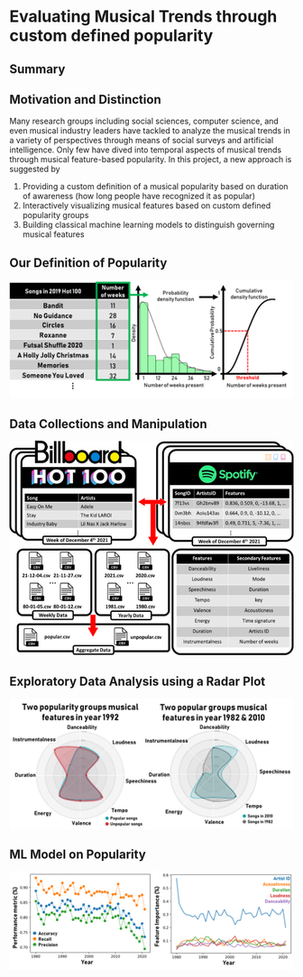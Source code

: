 # Evaluating Musical Trends through custom defined popularity
## Summary
## Motivation and Distinction
Many research groups including social sciences, computer science, and even musical industry leaders have tackled to analyze the musical trends in a variety of perspectives through means of social surveys and artificial intelligence. Only few have dived into temporal aspects of musical trends through musical feature-based popularity. In this project, a new approach is suggested by 
1. Providing a custom definition of a musical popularity based on duration of awareness (how long people have recognized it as popular)
2. Interactively visualizing musical features based on custom defined popularity groups
3. Building classical machine learning models to distinguish governing musical features


## Our Definition of Popularity
<img src="images/popularitydefintion.png?width=400"/>

## Data Collections and Manipulation
<img src="images/datacollection.png?raw=true"/>

## Exploratory Data Analysis using a Radar Plot
<img src="images/distinctradar.png?raw=true"/>

## ML Model on Popularity
<img src="images/mlmodel.png?raw=true"/>


